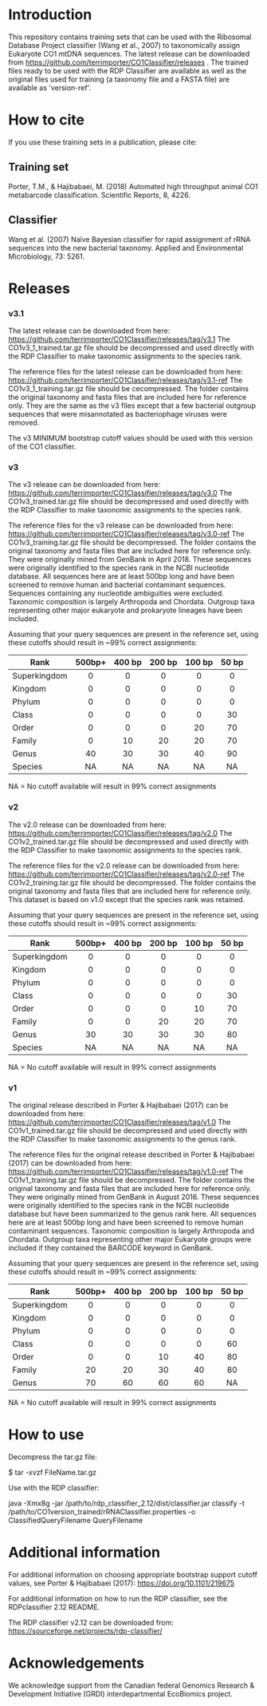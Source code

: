# Introduction

This repository contains training sets that can be used with the Ribosomal Database Project classifier (Wang et al., 2007) to taxonomically assign Eukaryote CO1 mtDNA sequences.  The latest release can be downloaded from https://github.com/terrimporter/CO1Classifier/releases .  The trained files ready to be used with the RDP Classifier are available as well as the original files used for training (a taxonomy file and a FASTA file) are available as 'version-ref'.

# How to cite

If you use these training sets in a publication, please cite:

## Training set 
Porter, T.M., & Hajibabaei, M. (2018) Automated high throughput animal CO1 metabarcode classification.  Scientific Reports, 8, 4226.

## Classifier 
Wang et al. (2007) Naïve Bayesian classifier for rapid assignment of rRNA sequences into the new bacterial taxonomy.  Applied and Environmental Microbiology, 73: 5261.

# Releases

### v3.1

The latest release can be downloaded from here:
https://github.com/terrimporter/CO1Classifier/releases/tag/v3.1
The CO1v3_1_trained.tar.gz file should be decompressed and used directly with the RDP Classifier to make taxonomic assignments to the species rank.

The reference files for the latest release can be downloaded from here:
https://github.com/terrimporter/CO1Classifier/releases/tag/v3.1-ref
The CO1v3_1_training.tar.gz file should be cecompressed.  The folder contains the original taxonomy and fasta files that are included here for reference only.  They are the same as the v3 files except that a few bacterial outgroup sequences that were misannotated as bacteriophage viruses were removed.

The v3 MINIMUM bootstrap cutoff values should be used with this version of the CO1 classifier.

### v3

The v3 release can be downloaded from here:
https://github.com/terrimporter/CO1Classifier/releases/tag/v3.0
The CO1v3_trained.tar.gz file should be decompressed and used directly with the RDP Classifier to make taxonomic assignments to the species rank.

The reference files for the v3 release can be downloaded from here:
https://github.com/terrimporter/CO1Classifier/releases/tag/v3.0-ref
The CO1v3_training.tar.gz file should be decompressed.  The folder contains the original taxonomy and fasta files that are included here for reference only.  They were originally mined from GenBank in April 2018.  These sequences were originally identified to the species rank in the NCBI nucleotide database.  All sequences here are at least 500bp long and have been screened to remove human and bacterial contaminant sequences.  Sequences containing any nucleotide ambiguities were excluded.  Taxonomic composition is largely Arthropoda and Chordata.  Outgroup taxa representing other major eukaryote and prokaryote lineages have been included.

Assuming that your query sequences are present in the reference set, using these cutoffs should result in ~99% correct assignments:

Rank | 500bp+ | 400 bp | 200 bp | 100 bp | 50 bp  
--- |:---:|:---:|:---:|:---:|:---:  
Superkingdom | 0 | 0 | 0 | 0 | 0  
Kingdom | 0 | 0 | 0 | 0 | 0  
Phylum | 0 | 0 | 0 | 0 | 0   
Class | 0 | 0 | 0 | 0 | 30  
Order | 0 | 0 | 0 | 20 | 70  
Family | 0 | 10 | 20 | 20 | 70  
Genus | 40 | 30 | 30 | 40 | 90  
Species | NA | NA | NA | NA | NA  

NA = No cutoff available will result in 99% correct assignments

### v2 

The v2.0 release can be downloaded from here:
https://github.com/terrimporter/CO1Classifier/releases/tag/v2.0
The CO1v2_trained.tar.gz file should be decompressed and used directly with the RDP Classifier to make taxonomic assignments to the species rank.

The reference files for the v2.0 release can be downloaded from here:
https://github.com/terrimporter/CO1Classifier/releases/tag/v2.0-ref
The CO1v2_training.tar.gz file should be decompressed.  The folder contains the original taxonomy and fasta files that are included here for reference only.  This dataset is based on v1.0 except that the species rank was retained.

Assuming that your query sequences are present in the reference set, using these cutoffs should result in ~99% correct assignments:

Rank | 500bp+ | 400 bp | 200 bp | 100 bp | 50 bp
--- |:---:|:---:|:---:|:---:|:---:
Superkingdom | 0 | 0 | 0 | 0 | 0
Kingdom | 0 | 0 | 0 | 0 | 0
Phylum | 0 | 0 | 0 | 0 | 0 
Class | 0 | 0 | 0 | 0 | 30
Order | 0 | 0 | 0 | 10 | 70
Family | 0 | 0 | 20 | 20 | 70
Genus | 30 | 30 | 30 | 30 | 80
Species | NA | NA | NA | NA | NA

NA = No cutoff available will result in 99% correct assignments

### v1

The original release described in Porter & Hajibabaei (2017) can be downloaded from here:
https://github.com/terrimporter/CO1Classifier/releases/tag/v1.0
The CO1v1_trained.tar.gz file should be decompressed and used directly with the RDP Classifier to make taxonomic assignments to the genus rank.

The reference files for the original release described in Porter & Hajibabaei (2017) can be downloaded from here:
https://github.com/terrimporter/CO1Classifier/releases/tag/v1.0-ref
The CO1v1_training.tar.gz file should be decompressed.  The folder contains the original taxonomy and fasta files that are included here for reference only.  They were originally mined from GenBank in August 2016.  These sequences were originally identified to the species rank in the NCBI nucleotide database but have been summarized to the genus rank here.  All sequences here are at least 500bp long and have been screened to remove human contaminant sequences.  Taxonomic composition is largely Arthropoda and Chordata.  Outgroup taxa representing other major Eukaryote groups were included if they contained the BARCODE keyword in GenBank.

Assuming that your query sequences are present in the reference set, using these cutoffs should result in ~99% correct assignments:

Rank | 500bp+ | 400 bp | 200 bp | 100 bp | 50 bp
--- |:---:|:---:|:---:|:---:|:---:
Superkingdom | 0 | 0 | 0 | 0 | 0
Kingdom | 0 | 0 | 0 | 0 | 0
Phylum | 0 | 0 | 0 | 0 | 0 
Class | 0 | 0 | 0 | 0 | 60
Order | 0 | 0 | 10 | 40 | 80
Family | 20 | 20 | 30 | 40 | 80
Genus | 70 | 60 | 60 | 60 | NA

NA = No cutoff available will result in 99% correct assignments

# How to use

Decompress the tar.gz file:

$ tar -xvzf FileName.tar.gz

Use with the RDP classifier:

java -Xmx8g -jar /path/to/rdp_classifier_2.12/dist/classifier.jar classify -t /path/to/CO1version_trained/rRNAClassifier.properties -o ClassifiedQueryFilename QueryFilename

# Additional information

For additional information on choosing appropriate bootstrap support cutoff values, see Porter & Hajibabaei (2017):
https://doi.org/10.1101/219675

For additional information on how to run the RDP classifier, see the RDPclassifier 2.12 README.

The RDP classifier v2.12 can be downloaded from:
https://sourceforge.net/projects/rdp-classifier/

# Acknowledgements

We acknowledge support from the Canadian federal Genomics Research & Development Initiative (GRDI) interdepartmental EcoBiomics project.
